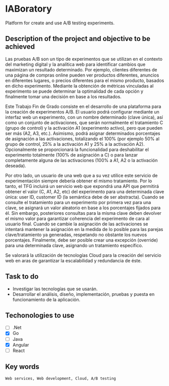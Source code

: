 # lABoratory
Platform for create and use A/B testing experiments.

## Description of the project and objective to be achieved
Las pruebas A/B son un tipo de experimentos que se utilizan en el contexto del marketing digital y la analítica web para identificar cambios que maximizan un resultado determinado. Por ejemplo, clientes diferentes de una página de compras online pueden ver productos diferentes, anuncios en diferentes lugares, o precios diferentes para el mismo producto, basados en dicho experimento. Mediante la obtención de métricas vinculadas al experimento se puede determinar la optimalidad de cada opción y finalmente tomar una decisión en base a los resultados.

Este Trabajo Fin de Grado consiste en el desarrollo de una plataforma para la creación de experimentos A/B. El usuario podrá configurar mediante un interfaz web un experimento, con un nombre determinado (clave única), así como un conjunto de activaciones, que serán normalmente el tratamiento C (grupo de control) y la activación A1 (experimento activo), pero que pueden ser más (A2, A3, etc.). Asimismo, podrá asignar determinados porcentajes de asignación a las activaciones, totalizando el 100% (por ejemplo 50% al grupo de control, 25% a la activación A1 y 25% a la activación A2). Opcionalmente se proporcionará la funcionalidad para deshabilitar el experimento totalmente (100% de asignación a C) o para lanzar completamente alguna de las activaciones (100% a A1, A2 o la activación deseada).

Por otro lado, un usuario de una web que a su vez utilice este servicio de experimentación siempre debería obtener el mismo tratamiento. Por lo tanto, el TFG incluirá un servicio web que expondrá una API que permitirá obtener el valor (C, A1, A2, etc) del experimento para una determinada clave única: user ID, customer ID (la semántica debe de ser abstracta). Cuando se consulte el tratamiento para un experimento por primera vez para una clave, se asignará un valor aleatorio en base a los porcentajes fijados para él. Sin embargo, posteriores consultas para la misma clave deben devolver el mismo valor para garantizar coherencia del experimento de cara al usuario final. Cuando se cambie la asignación de las activaciones se intentará mantener la asignación en la medida de lo posible para las parejas clave/tratamiento ya generadas, respetando no obstante los nuevos porcentajes. Finalmente, debe ser posible crear una excepción (override) para una determinada clave, asignando un tratamiento específico.

Se valorará la utilización de tecnologías Cloud para la creación del servicio web en aras de garantizar la escalabilidad y redundancia de éste.


## Task to do
 * Investigar las tecnologías que se usarán.
 * Desarrollar el análisis, diseño, implementación, pruebas y puesta en funcionamiento de la aplicación.

## Techonologies to use
 - [ ] .Net
 - [x] Go
 - [ ] Java
 - [x] Angular
 - [ ] React

## Key words
`Web services, Web development, Cloud, A/B testing`


